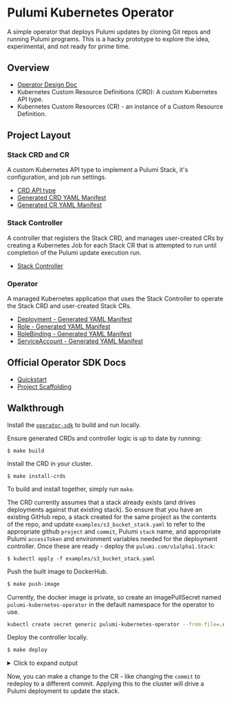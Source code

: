 # Pulumi Kubernetes Operator

A simple operator that deploys Pulumi updates by cloning Git repos and running Pulumi programs. This is
a hacky prototype to explore the idea, experimental, and not ready for prime time.

## Overview

- [Operator Design Doc](https://docs.google.com/document/d/1cXsamgIbiF7QDXz4mQ7tBpowUt6vgdXY1ZpRcCwF9Pk/edit#)
- Kubernetes Custom Resource Definitions (CRD): A custom Kubernetes API type.
- Kubernetes Custom Resources (CR) - an instance of a Custom Resource Definition.

## Project Layout

### Stack CRD and CR

A custom Kubernetes API type to implement a Pulumi Stack, it's configuration,
and job run settings.

- [CRD API type](./pkg/apis/pulumi/v1alpha1/stack_types.go)
- [Generated CRD YAML Manifest](./deploy/crds/pulumi.com_stacks_crd.yaml)
- [Generated CR YAML Manifest](./deploy/crds/pulumi.com_v1alpha1_stack_cr.yaml)

### Stack Controller

A controller that registers the Stack CRD, and manages user-created CRs by
creating a Kubernetes Job for each Stack CR that is attempted to run until
completion of the Pulumi update execution run.

- [Stack Controller](./pkg/controller/stack/stack_controller.go)

### Operator

A managed Kubernetes application that uses the Stack Controller to operate the
Stack CRD and user-created Stack CRs.

- [Deployment - Generated YAML Manifest](./deploy/operator.yaml)
- [Role - Generated YAML Manifest](./deploy/role.yaml)
- [RoleBinding - Generated YAML Manifest](./deploy/role_binding.yaml)
- [ServiceAccount - Generated YAML Manifest](./deploy/service_account.yaml)

## Official Operator SDK Docs

- [Quickstart](https://sdk.operatorframework.io/docs/golang/quickstart/)
- [Project Scaffolding](https://sdk.operatorframework.io/docs/golang/references/project-layout/)

## Walkthrough

Install the [`operator-sdk`][operator-sdk] to build and run locally.  

Ensure generated CRDs and controller logic is up to date by running:

```
$ make build
```

Install the CRD in your cluster.  

```
$ make install-crds
```

To build and install together, simply run `make`.

The CRD currently assumes that a stack already exists (and drives deployments against that existing stack).  So ensure that you have an existing GitHub repo, a stack created for the same project as the contents of the repo, and update `examples/s3_bucket_stack.yaml` to refer to the appropriate github `project` and `commit`, Pulumi `stack` name, and appropriate Pulumi `accessToken` and environment variables needed for the deployment controller.  Once these are ready - deploy the `pulumi.com/v1alpha1.Stack`:

```
$ kubectl apply -f examples/s3_bucket_stack.yaml
```

Push the built image to DockerHub.

```bash
$ make push-image
```

Currently, the docker image is private, so create an imagePullSecret named
`pulumi-kubernetes-operator` in the default namespace for the operator to use.

```bash
kubectl create secret generic pulumi-kubernetes-operator --from-file=.dockerconfigjson=$HOME/.docker/config.json --type=kubernetes.io/dockerconfigjson
```

Deploy the controller locally.

```bash
$ make deploy
```

<details>
<summary>Click to expand output</summary>

```bash
INFO[0000] Running the operator locally; watching namespace "default" 
{"level":"info","ts":1592887969.2161229,"logger":"cmd","msg":"Operator Version: 0.0.1"}
{"level":"info","ts":1592887969.216164,"logger":"cmd","msg":"Go Version: go1.14.4"}
{"level":"info","ts":1592887969.2161689,"logger":"cmd","msg":"Go OS/Arch: darwin/amd64"}
{"level":"info","ts":1592887969.2161732,"logger":"cmd","msg":"Version of operator-sdk: v0.17.0"}
{"level":"info","ts":1592887969.217471,"logger":"leader","msg":"Trying to become the leader."}
{"level":"info","ts":1592887969.21748,"logger":"leader","msg":"Skipping leader election; not running in a cluster."}
{"level":"info","ts":1592887969.677693,"logger":"controller-runtime.metrics","msg":"metrics server is starting to listen","addr":"0.0.0.0:8383"}
{"level":"info","ts":1592887969.677797,"logger":"cmd","msg":"Registering Components."}
{"level":"info","ts":1592887969.6778612,"logger":"cmd","msg":"Skipping CR metrics server creation; not running in a cluster."}
{"level":"info","ts":1592887969.677867,"logger":"cmd","msg":"Starting the Cmd."}
{"level":"info","ts":1592887969.677962,"logger":"controller-runtime.manager","msg":"starting metrics server","path":"/metrics"}
{"level":"info","ts":1592887969.6780028,"logger":"controller-runtime.controller","msg":"Starting EventSource","controller":"stack-controller","source":"kind source: /, Kind="}
{"level":"info","ts":1592887969.781933,"logger":"controller-runtime.controller","msg":"Starting Controller","controller":"stack-controller"}
{"level":"info","ts":1592887969.7819672,"logger":"controller-runtime.controller","msg":"Starting workers","controller":"stack-controller","worker count":1}
{"level":"info","ts":1592887969.782099,"logger":"controller_stack","msg":"Reconciling Stack","Request.Namespace":"default","Request.Name":"s3-bucket-stack"}
{"level":"info","ts":1592887969.886507,"logger":"controller_stack","msg":"Cloning Stack repo","Request.Namespace":"default","Request.Name":"s3-bucket-stack","Stack.Name":"lukehoban/dev","Stack.Repo":"https://github.com/joeduffy/test-s3-op-project","Stack.Commit":"3edeafe930e2121358f56c7a9adc41f18505149e","Stack.Branch":""}
{"level":"info","ts":1592887970.7098439,"logger":"controller_stack","msg":"Running Pulumi command","Request.Namespace":"default","Request.Name":"s3-bucket-stack","Args":["stack","select","lukehoban/dev"],"Workdir":"/var/folders/yg/4frmdt6j7qj02r6nm7ftdt2w0000gn/T/960045512"}
{"level":"info","ts":1592887973.565784,"logger":"controller_stack","msg":"NPM/Yarn","Request.Namespace":"default","Request.Name":"s3-bucket-stack","Path":"/usr/local/bin/npm","Args":["/usr/local/bin/npm","install"],"Stdout":""}
{"level":"info","ts":1592887973.56596,"logger":"controller_stack","msg":"NPM/Yarn","Request.Namespace":"default","Request.Name":"s3-bucket-stack","Path":"/usr/local/bin/npm","Args":["/usr/local/bin/npm","install"],"Stdout":"> @pulumi/docker@2.1.1 install /private/var/folders/yg/4frmdt6j7qj02r6nm7ftdt2w0000gn/T/960045512/node_modules/@pulumi/docker"}
{"level":"info","ts":1592887973.5659678,"logger":"controller_stack","msg":"NPM/Yarn","Request.Namespace":"default","Request.Name":"s3-bucket-stack","Path":"/usr/local/bin/npm","Args":["/usr/local/bin/npm","install"],"Stdout":"> node scripts/install-pulumi-plugin.js resource docker v2.1.1"}
{"level":"info","ts":1592887973.5659719,"logger":"controller_stack","msg":"NPM/Yarn","Request.Namespace":"default","Request.Name":"s3-bucket-stack","Path":"/usr/local/bin/npm","Args":["/usr/local/bin/npm","install"],"Stdout":""}
{"level":"info","ts":1592887973.67189,"logger":"controller_stack","msg":"NPM/Yarn","Request.Namespace":"default","Request.Name":"s3-bucket-stack","Path":"/usr/local/bin/npm","Args":["/usr/local/bin/npm","install"],"Text":"[resource plugin docker-2.1.1] installing"}
{"level":"info","ts":1592887973.6778262,"logger":"controller_stack","msg":"NPM/Yarn","Request.Namespace":"default","Request.Name":"s3-bucket-stack","Path":"/usr/local/bin/npm","Args":["/usr/local/bin/npm","install"],"Stdout":""}
{"level":"info","ts":1592887973.677848,"logger":"controller_stack","msg":"NPM/Yarn","Request.Namespace":"default","Request.Name":"s3-bucket-stack","Path":"/usr/local/bin/npm","Args":["/usr/local/bin/npm","install"],"Stdout":"> @pulumi/aws@2.4.0 install /private/var/folders/yg/4frmdt6j7qj02r6nm7ftdt2w0000gn/T/960045512/node_modules/@pulumi/aws"}
{"level":"info","ts":1592887973.677879,"logger":"controller_stack","msg":"NPM/Yarn","Request.Namespace":"default","Request.Name":"s3-bucket-stack","Path":"/usr/local/bin/npm","Args":["/usr/local/bin/npm","install"],"Stdout":"> node scripts/install-pulumi-plugin.js resource aws v2.4.0"}
{"level":"info","ts":1592887973.677883,"logger":"controller_stack","msg":"NPM/Yarn","Request.Namespace":"default","Request.Name":"s3-bucket-stack","Path":"/usr/local/bin/npm","Args":["/usr/local/bin/npm","install"],"Stdout":""}
{"level":"info","ts":1592887973.78512,"logger":"controller_stack","msg":"NPM/Yarn","Request.Namespace":"default","Request.Name":"s3-bucket-stack","Path":"/usr/local/bin/npm","Args":["/usr/local/bin/npm","install"],"Text":"[resource plugin aws-2.4.0] installing"}
{"level":"info","ts":1592887973.798809,"logger":"controller_stack","msg":"NPM/Yarn","Request.Namespace":"default","Request.Name":"s3-bucket-stack","Path":"/usr/local/bin/npm","Args":["/usr/local/bin/npm","install"],"Stdout":""}
{"level":"info","ts":1592887973.7988522,"logger":"controller_stack","msg":"NPM/Yarn","Request.Namespace":"default","Request.Name":"s3-bucket-stack","Path":"/usr/local/bin/npm","Args":["/usr/local/bin/npm","install"],"Stdout":"> protobufjs@6.9.0 postinstall /private/var/folders/yg/4frmdt6j7qj02r6nm7ftdt2w0000gn/T/960045512/node_modules/protobufjs"}
{"level":"info","ts":1592887973.798866,"logger":"controller_stack","msg":"NPM/Yarn","Request.Namespace":"default","Request.Name":"s3-bucket-stack","Path":"/usr/local/bin/npm","Args":["/usr/local/bin/npm","install"],"Stdout":"> node scripts/postinstall"}
{"level":"info","ts":1592887973.798869,"logger":"controller_stack","msg":"NPM/Yarn","Request.Namespace":"default","Request.Name":"s3-bucket-stack","Path":"/usr/local/bin/npm","Args":["/usr/local/bin/npm","install"],"Stdout":""}
{"level":"info","ts":1592887973.9024699,"logger":"controller_stack","msg":"NPM/Yarn","Request.Namespace":"default","Request.Name":"s3-bucket-stack","Path":"/usr/local/bin/npm","Args":["/usr/local/bin/npm","install"],"Text":"npm WARN s3-op-project@ No description"}
{"level":"info","ts":1592887973.902626,"logger":"controller_stack","msg":"NPM/Yarn","Request.Namespace":"default","Request.Name":"s3-bucket-stack","Path":"/usr/local/bin/npm","Args":["/usr/local/bin/npm","install"],"Text":"npm WARN s3-op-project@ No repository field."}
{"level":"info","ts":1592887973.9027798,"logger":"controller_stack","msg":"NPM/Yarn","Request.Namespace":"default","Request.Name":"s3-bucket-stack","Path":"/usr/local/bin/npm","Args":["/usr/local/bin/npm","install"],"Text":"npm WARN s3-op-project@ No license field."}
{"level":"info","ts":1592887973.9029682,"logger":"controller_stack","msg":"NPM/Yarn","Request.Namespace":"default","Request.Name":"s3-bucket-stack","Path":"/usr/local/bin/npm","Args":["/usr/local/bin/npm","install"],"Text":""}
{"level":"info","ts":1592887973.903899,"logger":"controller_stack","msg":"NPM/Yarn","Request.Namespace":"default","Request.Name":"s3-bucket-stack","Path":"/usr/local/bin/npm","Args":["/usr/local/bin/npm","install"],"Stdout":"added 105 packages from 223 contributors and audited 105 packages in 2.33s"}
{"level":"info","ts":1592887973.943458,"logger":"controller_stack","msg":"NPM/Yarn","Request.Namespace":"default","Request.Name":"s3-bucket-stack","Path":"/usr/local/bin/npm","Args":["/usr/local/bin/npm","install"],"Stdout":""}
{"level":"info","ts":1592887973.9435341,"logger":"controller_stack","msg":"NPM/Yarn","Request.Namespace":"default","Request.Name":"s3-bucket-stack","Path":"/usr/local/bin/npm","Args":["/usr/local/bin/npm","install"],"Stdout":"15 packages are looking for funding"}
{"level":"info","ts":1592887973.943567,"logger":"controller_stack","msg":"NPM/Yarn","Request.Namespace":"default","Request.Name":"s3-bucket-stack","Path":"/usr/local/bin/npm","Args":["/usr/local/bin/npm","install"],"Stdout":"  run `npm fund` for details"}
{"level":"info","ts":1592887973.94357,"logger":"controller_stack","msg":"NPM/Yarn","Request.Namespace":"default","Request.Name":"s3-bucket-stack","Path":"/usr/local/bin/npm","Args":["/usr/local/bin/npm","install"],"Stdout":""}
{"level":"info","ts":1592887973.944107,"logger":"controller_stack","msg":"NPM/Yarn","Request.Namespace":"default","Request.Name":"s3-bucket-stack","Path":"/usr/local/bin/npm","Args":["/usr/local/bin/npm","install"],"Stdout":"found 0 vulnerabilities"}
{"level":"info","ts":1592887973.944135,"logger":"controller_stack","msg":"NPM/Yarn","Request.Namespace":"default","Request.Name":"s3-bucket-stack","Path":"/usr/local/bin/npm","Args":["/usr/local/bin/npm","install"],"Stdout":""}
{"level":"info","ts":1592887973.9695702,"logger":"controller_stack","msg":"Running Pulumi command","Request.Namespace":"default","Request.Name":"s3-bucket-stack","Args":["up","--skip-preview","--yes"],"Workdir":"/var/folders/yg/4frmdt6j7qj02r6nm7ftdt2w0000gn/T/960045512"}
{"level":"info","ts":1592887974.2847989,"logger":"controller_stack","msg":"Pulumi CLI","Request.Namespace":"default","Request.Name":"s3-bucket-stack","Path":"/Users/lukehoban/.pulumi/bin/pulumi","Args":["pulumi","--non-interactive","up","--skip-preview","--yes"],"Stdout":"Updating (dev):"}
{"level":"info","ts":1592887974.694409,"logger":"controller_stack","msg":"Pulumi CLI","Request.Namespace":"default","Request.Name":"s3-bucket-stack","Path":"/Users/lukehoban/.pulumi/bin/pulumi","Args":["pulumi","--non-interactive","up","--skip-preview","--yes"],"Stdout":""}
{"level":"info","ts":1592887975.130214,"logger":"controller_stack","msg":"Pulumi CLI","Request.Namespace":"default","Request.Name":"s3-bucket-stack","Path":"/Users/lukehoban/.pulumi/bin/pulumi","Args":["pulumi","--non-interactive","up","--skip-preview","--yes"],"Stdout":"    pulumi:pulumi:Stack s3-op-project-dev running "}
{"level":"info","ts":1592887980.355218,"logger":"controller_stack","msg":"Pulumi CLI","Request.Namespace":"default","Request.Name":"s3-bucket-stack","Path":"/Users/lukehoban/.pulumi/bin/pulumi","Args":["pulumi","--non-interactive","up","--skip-preview","--yes"],"Stdout":"    aws:s3:Bucket my-bucket  "}
{"level":"info","ts":1592887980.6905558,"logger":"controller_stack","msg":"Pulumi CLI","Request.Namespace":"default","Request.Name":"s3-bucket-stack","Path":"/Users/lukehoban/.pulumi/bin/pulumi","Args":["pulumi","--non-interactive","up","--skip-preview","--yes"],"Stdout":"    pulumi:pulumi:Stack s3-op-project-dev  "}
{"level":"info","ts":1592887980.690592,"logger":"controller_stack","msg":"Pulumi CLI","Request.Namespace":"default","Request.Name":"s3-bucket-stack","Path":"/Users/lukehoban/.pulumi/bin/pulumi","Args":["pulumi","--non-interactive","up","--skip-preview","--yes"],"Stdout":" "}
{"level":"info","ts":1592887980.690609,"logger":"controller_stack","msg":"Pulumi CLI","Request.Namespace":"default","Request.Name":"s3-bucket-stack","Path":"/Users/lukehoban/.pulumi/bin/pulumi","Args":["pulumi","--non-interactive","up","--skip-preview","--yes"],"Stdout":"Outputs:"}
{"level":"info","ts":1592887980.690614,"logger":"controller_stack","msg":"Pulumi CLI","Request.Namespace":"default","Request.Name":"s3-bucket-stack","Path":"/Users/lukehoban/.pulumi/bin/pulumi","Args":["pulumi","--non-interactive","up","--skip-preview","--yes"],"Stdout":"    bucketName: \"my-bucket-b6197b5\""}
{"level":"info","ts":1592887980.690687,"logger":"controller_stack","msg":"Pulumi CLI","Request.Namespace":"default","Request.Name":"s3-bucket-stack","Path":"/Users/lukehoban/.pulumi/bin/pulumi","Args":["pulumi","--non-interactive","up","--skip-preview","--yes"],"Stdout":""}
{"level":"info","ts":1592887980.690698,"logger":"controller_stack","msg":"Pulumi CLI","Request.Namespace":"default","Request.Name":"s3-bucket-stack","Path":"/Users/lukehoban/.pulumi/bin/pulumi","Args":["pulumi","--non-interactive","up","--skip-preview","--yes"],"Stdout":"Resources:"}
{"level":"info","ts":1592887980.6907032,"logger":"controller_stack","msg":"Pulumi CLI","Request.Namespace":"default","Request.Name":"s3-bucket-stack","Path":"/Users/lukehoban/.pulumi/bin/pulumi","Args":["pulumi","--non-interactive","up","--skip-preview","--yes"],"Stdout":"    2 unchanged"}
{"level":"info","ts":1592887980.690707,"logger":"controller_stack","msg":"Pulumi CLI","Request.Namespace":"default","Request.Name":"s3-bucket-stack","Path":"/Users/lukehoban/.pulumi/bin/pulumi","Args":["pulumi","--non-interactive","up","--skip-preview","--yes"],"Stdout":""}
{"level":"info","ts":1592887980.6908128,"logger":"controller_stack","msg":"Pulumi CLI","Request.Namespace":"default","Request.Name":"s3-bucket-stack","Path":"/Users/lukehoban/.pulumi/bin/pulumi","Args":["pulumi","--non-interactive","up","--skip-preview","--yes"],"Stdout":"Duration: 6s"}
{"level":"info","ts":1592887980.690819,"logger":"controller_stack","msg":"Pulumi CLI","Request.Namespace":"default","Request.Name":"s3-bucket-stack","Path":"/Users/lukehoban/.pulumi/bin/pulumi","Args":["pulumi","--non-interactive","up","--skip-preview","--yes"],"Stdout":""}
{"level":"info","ts":1592887980.8378198,"logger":"controller_stack","msg":"Pulumi CLI","Request.Namespace":"default","Request.Name":"s3-bucket-stack","Path":"/Users/lukehoban/.pulumi/bin/pulumi","Args":["pulumi","--non-interactive","up","--skip-preview","--yes"],"Stdout":"Permalink: https://app.pulumi.com/lukehoban/s3-op-project/dev/updates/6"}
{"level":"info","ts":1592887980.840992,"logger":"controller_stack","msg":"Running Pulumi command","Request.Namespace":"default","Request.Name":"s3-bucket-stack","Args":["stack","output","--json"],"Workdir":"/var/folders/yg/4frmdt6j7qj02r6nm7ftdt2w0000gn/T/960045512"}
{"level":"info","ts":1592887981.194305,"logger":"controller_stack","msg":"Pulumi CLI","Request.Namespace":"default","Request.Name":"s3-bucket-stack","Path":"/Users/lukehoban/.pulumi/bin/pulumi","Args":["pulumi","--non-interactive","stack","output","--json"],"Stdout":"{"}
{"level":"info","ts":1592887981.19438,"logger":"controller_stack","msg":"Pulumi CLI","Request.Namespace":"default","Request.Name":"s3-bucket-stack","Path":"/Users/lukehoban/.pulumi/bin/pulumi","Args":["pulumi","--non-interactive","stack","output","--json"],"Stdout":"  \"bucketName\": \"my-bucket-b6197b5\""}
{"level":"info","ts":1592887981.1943848,"logger":"controller_stack","msg":"Pulumi CLI","Request.Namespace":"default","Request.Name":"s3-bucket-stack","Path":"/Users/lukehoban/.pulumi/bin/pulumi","Args":["pulumi","--non-interactive","stack","output","--json"],"Stdout":"}"}
```
</details>

Now, you can make a change to the CR - like changing the `commit` to redeploy to a different commit.  Applying this to the cluster will drive a Pulumi deployment to update the stack.

[operator-sdk]: https://sdk.operatorframework.io/docs/install-operator-sdk/
